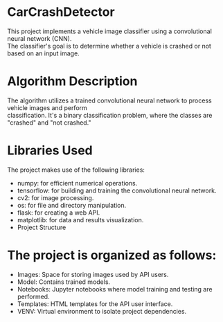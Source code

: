 # CarCrashDetector

This project implements a vehicle image classifier using a convolutional neural network (CNN).  
The classifier's goal is to determine whether a vehicle is crashed or not based on an input image.

# Algorithm Description  

The algorithm utilizes a trained convolutional neural network to process vehicle images and perform  
classification. It's a binary classification problem, where the classes are "crashed" and "not crashed."

# Libraries Used  

The project makes use of the following libraries:

*  numpy: for efficient numerical operations.
*  tensorflow: for building and training the convolutional neural network.
*  cv2: for image processing.
*  os: for file and directory manipulation.
*  flask: for creating a web API.
*  matplotlib: for data and results visualization.
*  Project Structure

# The project is organized as follows:

*  Images: Space for storing images used by API users.
*  Model: Contains trained models.
*  Notebooks: Jupyter notebooks where model training and testing are performed.
*  Templates: HTML templates for the API user interface.
*  VENV: Virtual environment to isolate project dependencies.






